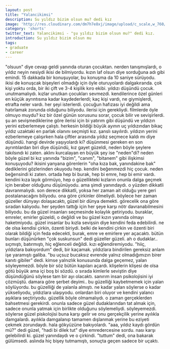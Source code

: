 ```yaml
---
layout: post
title: "Yalancikimsi"
description: Su yıldız bizim olsun mu? dedi kız
image: 'http://res.cloudinary.com/dm7h7e8xj/image/upload/c_scale,w_760/v1504807365/now-you-see-me_wtv89q.jpg'
category: 'shorts'
twitter_text: Yalancikimsi - "şu yıldız bizim olsun mu?" dedi kız.
introduction: Su yıldız bizim olsun mu
tags:
- graduate
- career
---
```

"olsuun" diye cevap geldi yanında oturan çocuktan. nerden tanışmışlardı, o yıldız neyin nesiydi ikisi de bilmiyordu. kızın laf olsun diye sorduğuna adı gibi emindi. 15 dakkada bir konuşuyolar, bu konuşma da 10 saniye sürüyodu. ikisi de konuşcak bişeyleri olmadığı için öyle oturuyolardı dalgakıranda. çok kişi yoktu orda, bir iki çift ve 3-4 kişilik kıro ekibi. yıldızı düşündü çocuk. unutmamalıydı. kızlar unutkan çocukları sevmezdi. kendilerince özel günleri en küçük ayrıntısına kadar kaydederlerdi; kaç kişi vardı, ne giymişlerdi, etrafta neler vardı. her şeyi isterlerdi. çocuğun hafızası iyi değildi ama hatırlamak zorunda olduğunu biliyodu. ilerisi için gerekliydi. filmlerde öyle olmuyo muydu? kız bir özel günün sorusunu sorar, çocuk bilir ve sevişirlerdi. şu an sevişmediklerine göre ilerisi için bi yatırım gibi düşündü ve yıldızın yerini ezberlemeye çalıştı. herkesin bildiği büyük ayının uç yıldızından bikaç yıldız uzaktaki en parlak olanını seçmişti kız. şanslı sayılırdı. yıldızın yerini ezberlemeye çalışırken hala çiftler arasında yıldız seçmece kaldı mı diye düşündü. hangi devirde yaşıyolardı ki? düşünmesi gereken en son ayrıntılardan biri diye düşündü, kız gayet güzeldi, neden böyle şeylere takılsındı ki zaten. aklını kurcalayan en büyük şey ise "neden"di? neden böyle güzel bi kız yanında "bizim", "canım", "bitanem" gibi ilişkimsi konuşuyodu? ikisini yanyana görenlerin "oha kıza bak, yanındakine bak" dediklerini gözlerinden okuyodu hep. kendini beğenmezdi hiç çocuk. neden beğensindi ki zaten. ortada hep bi burak, hep bi emre, hep bi emir vardı. kendini kıza layık görmüyo, hep o güzellikteki kızların onunla dalga geçmek için beraber olduğunu düşünüyodu. ama şimdi yanındaydı. o yüzden dikkatli davranmalıydı. son derece dikkatli, yoksa her zaman ait olduğu yere geri postalanacağını biliyodu. ona göre çirkinler ölmeliydi. böylece her zaman güzeller dünyayı dolaşacaktı, güzel bir dünya demekti. görecelik ona göre sıradan kalıyodu. her şeyden tattığı için her şeye karşı nötr davranabilmesini biliyodu. bu da güzel insanları seçmesinde kolaylık getiriyodu. buraklar, emreler, emirler güzeldi, o değildi ve bu güzel kızın yanında olmayı haketmiyodu. güzel insanlar bu kızla sevişsin diye kendini feda edebilirdi. ne de olsa kendisi çirkin, özenti biriydi. belki de kendini çirkin ve özenti biri olarak bildiği için feda edecekti, burak, emre ve emirlere yer açacaktı. bütün bunları düşünürken "çok suskunsun" dedi güzeller güzeli. ah o dudaklar.. sıçmıştı, batırmıştı, hiç eğlenceli değildi. kızı eğlendiremiyodu. "hiiç, yıldızlara bakıyordum" dedi, bir kaçamak. yıldızlara bindirilen gereksiz anlam işe yaramıştı galiba. "bu uçsuz bucaksız evrende yalnız olmadığımızın birer kanıtı gibiler" dedi. kimse yalnızlık konusunda dalga geçemez, yalan söyleyemezdi. böyle bir söz bütün kapıları açardı. klişelerin klişesi de olsa götü büyük ama içi boş bi sözdü. o sırada kimlerle seviştin diye düşündüğünü söylese tam bir ayı olacaktı. sanırım insan psikolojisini iyi çözmüştü. damara göre şerbet deyimi.. bu güzelliği kaybetmemek için yalan söylüyordu. bu güzelliği de yalanla almıştı. ne kadar yalan söylerse o kadar yükseliyodu, yıldızlara ulaşıyodu. onlardan biri oluyor ve kendini yalancı aşıklara seçtiriyodu. güzellik böyle olmamalıydı. o zaman gerçeklerden bahsetmesi gerekirdi. onunla sadece güzel dudaklarından tat almak için, sadece onunla yatmak için birlikte olduğunu söylemeliydi. söyleyemezdi. söylerse güzel piskolojisi buna karşı gelir ve onu gerçekçilik yerine ayılıkla damgalardı. ayılıkla damgalanıp tamamen dışlanmak yerine bu eziyeti çekmek zorundaydı. hala gökyüzüne bakıyolardı. "aaa, yıldız kaydı gördün mü?" dedi güzel, "hadi bi dilek tut" diye emredercesine sordu. nası karşı gelebilirdi ki. güzel yanındaydı ve o çirkindi. "tuttum" dedi, ona bakarak gülümsedi. aslında hiç bişey tutmamıştı, sonuçta geçen sadece bir uçaktı.

